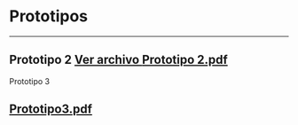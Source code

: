# Prototipos
---
Prototipo 2
[Ver archivo ](https://github.com/hopeosorio/Prototipos/blob/main/prototipo%202.unitypackage)
[Prototipo 2.pdf](https://github.com/user-attachments/files/17822702/Prototipo.2.pdf)
---
Prototipo 3

[Prototipo3.pdf](https://github.com/user-attachments/files/17347967/Prototipo3.pdf)
---
